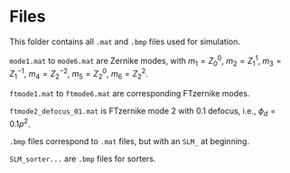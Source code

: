 # Files
This folder contains all `.mat` and `.bmp` files used for simulation.

`mode1.mat` to `mode6.mat` are Zernike modes, with $`m_1=Z^0_0`$, $`m_2=Z^1_1`$, $`m_3=Z^{-1}_1`$, $`m_4=Z^{-2}_2`$, $`m_5=Z^0_2`$, $`m_6=Z^2_2`$.

`ftmode1.mat` to `ftmode6.mat` are corresponding FTzernike modes.

`ftmode2_defocus_01.mat` is FTzernike mode 2 with 0.1 defocus, i.e., $`\phi_d=0.1\rho^2`$.

`.bmp` files correspond to `.mat` files, but with an `SLM_` at beginning.

`SLM_sorter...` are `.bmp` files for sorters.
